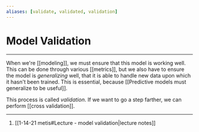 ```yaml
---
aliases: [validate, validated, validation]
---
```

# Model Validation
---
When we're [[modeling]], we must ensure that this model is working well. This can be done through various [[metrics]], but we also have to ensure the model is *generalizing* well, that it is able to handle new data upon which it hasn't been trained. This is essential, because [[Predictive models must generalize to be useful]]. 

This process is called *validation*. If we want to go a step farther, we can perform [[cross validation]]. 

---
1. [[1-14-21 metis#Lecture - model validation|lecture notes]]